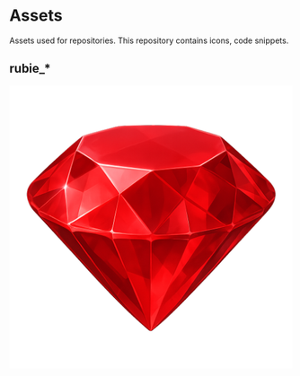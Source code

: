 # Assets
Assets used for repositories. This repository contains icons, code snippets. 

## rubie_*
![rubie_512](/ruby_512.png)